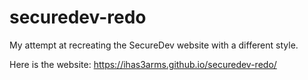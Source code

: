 # securedev-redo
My attempt at recreating the SecureDev website with a different style.

Here is the website: https://ihas3arms.github.io/securedev-redo/